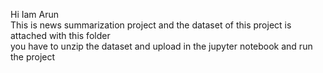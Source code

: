 Hi Iam Arun<br>
This is news summarization project and the dataset of this project is attached with this folder<br>
you have to unzip the dataset and upload in the jupyter notebook and run the project<br>
